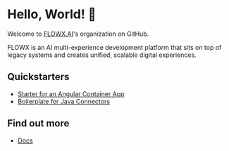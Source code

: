 # Hello, World! 👋

Welcome to [FLOWX.AI](https://www.flowx.ai)'s organization on GitHub. 

FLOWX is an AI multi-experience development platform that sits on top of legacy systems and creates unified, scalable digital experiences.

## Quickstarters

- [Starter for an Angular Container App](https://github.com/flowx-ai/flowx-app-template)
- [Boilerplate for Java Connectors ](https://github.com/flowx-ai/quickstart-connector)

## Find out more

- [Docs](https://docs.flowx.ai)
